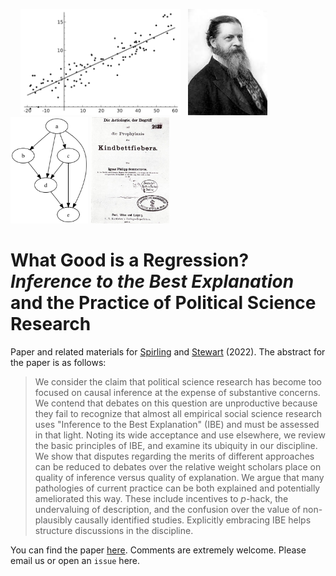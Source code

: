 
&nbsp; &nbsp; <img src="figures/regress.png" alt="Regression" height="170"/> &nbsp; <img src="figures/peirce.jpg" alt="Peirce" height="170"/> &nbsp; <img src="figures/DAG.png" alt="dag" height="170"/>&nbsp;<img src="figures/semmelweis.jpg" alt="semmelweis" height="170"/>


# What Good is a Regression? *Inference to the Best Explanation* and the Practice of Political Science Research

Paper and related materials for  [Spirling](http://arthurspirling.org/) and [Stewart](https://scholar.princeton.edu/bstewart/home) (2022). The abstract for the paper is as follows:

> We consider the claim that political science research has become too focused on causal inference at the expense of substantive concerns.  We contend that debates on this question are unproductive because they fail to recognize that almost all empirical social science research uses "Inference to the Best Explanation" (IBE) and must be assessed in that light. Noting its wide acceptance and use elsewhere, we review the basic principles of IBE, and examine its ubiquity in our discipline. We show that disputes regarding the merits of different approaches can be reduced to debates over the relative weight scholars place on quality of inference versus quality of explanation. We argue that many pathologies of current practice can be both explained and potentially ameliorated this way. These include incentives to *p*-hack, the undervaluing of description, and the confusion over the value of non-plausibly causally identified studies. Explicitly embracing IBE helps structure discussions in the discipline.

You can find the paper [here](https://github.com/ArthurSpirling/InferenceToTheBestExplanation/blob/main/paper/Spirling_Stewart_WhatGoodisARegression.pdf). Comments are extremely welcome. Please email us or open an `issue` here. 

